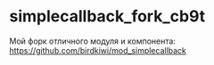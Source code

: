 # simplecallback_fork_cb9t
Мой форк отличного модуля и компонента: https://github.com/birdkiwi/mod_simplecallback
